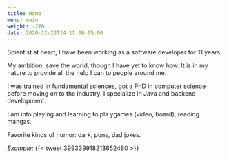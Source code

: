 ```yaml
---
title: Home
menu: main
weight: -270
date: 2020-12-22T14:11:00-05:00
---
```


Scientist at heart, I have been working as a software developer for 11 years. 

My ambition: save the world, though I have yet to know how. It is in my nature to provide all the help I can to people around me.

I was trained in fundamental sciences, got a PhD in computer science before moving on to the industry. I specialize in Java and backend development.

I am into playing and learning to pla ygames (video, board), reading mangas.

Favorite kinds of humor: dark, puns, dad jokes.

*Example:*
{{< tweet 399339918213652480 >}}
